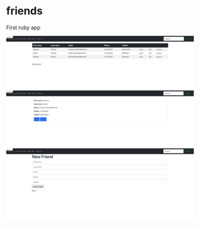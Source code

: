 # friends
First ruby app

![List](https://github.com/cynthia-newsom/friends/blob/main/Screen%20Shot%202021-05-06%20at%203.24.48%20PM.png)
![Show](https://github.com/cynthia-newsom/friends/blob/main/Screen%20Shot%202021-05-06%20at%203.25.09%20PM.png)
![Update](https://github.com/cynthia-newsom/friends/blob/main/Screen%20Shot%202021-05-06%20at%203.24.58%20PM.png)
